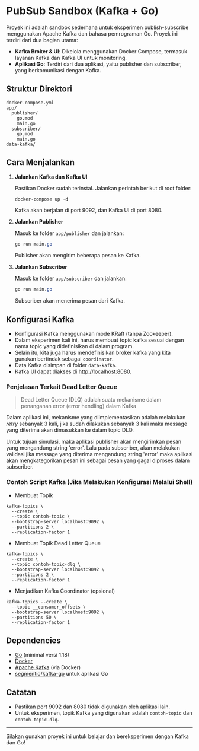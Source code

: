 # PubSub Sandbox (Kafka + Go)

Proyek ini adalah sandbox sederhana untuk eksperimen publish-subscribe menggunakan Apache Kafka dan bahasa pemrograman Go. Proyek ini terdiri dari dua bagian utama:

- **Kafka Broker & UI**: Dikelola menggunakan Docker Compose, termasuk layanan Kafka dan Kafka UI untuk monitoring.
- **Aplikasi Go**: Terdiri dari dua aplikasi, yaitu publisher dan subscriber, yang berkomunikasi dengan Kafka.

## Struktur Direktori

```
docker-compose.yml
app/
  publisher/
    go.mod
    main.go
  subscriber/
    go.mod
    main.go
data-kafka/
```

## Cara Menjalankan

1. **Jalankan Kafka dan Kafka UI**
   
   Pastikan Docker sudah terinstal. Jalankan perintah berikut di root folder:
   
   ```powershell
   docker-compose up -d
   ```
   
   Kafka akan berjalan di port 9092, dan Kafka UI di port 8080.

2. **Jalankan Publisher**
   
   Masuk ke folder `app/publisher` dan jalankan:
   
   ```powershell
   go run main.go
   ```
   
   Publisher akan mengirim beberapa pesan ke Kafka.

3. **Jalankan Subscriber**
   
   Masuk ke folder `app/subscriber` dan jalankan:
   
   ```powershell
   go run main.go
   ```
   
   Subscriber akan menerima pesan dari Kafka.

## Konfigurasi Kafka

- Konfigurasi Kafka menggunakan mode KRaft (tanpa Zookeeper).
- Dalam eksperimen kali ini, harus membuat topic kafka sesuai dengan nama topic yang didefinisikan di dalam program.
- Selain itu, kita juga harus mendefinisikan broker kafka yang kita gunakan bertindak sebagai `coordinator`.
- Data Kafka disimpan di folder `data-kafka`.
- Kafka UI dapat diakses di [http://localhost:8080](http://localhost:8080).

### Penjelasan Terkait Dead Letter Queue
> Dead Letter Queue (DLQ) adalah suatu mekanisme dalam penanganan error (error hendling) dalam Kafka

Dalam aplikasi ini, mekanisme yang diimplementasikan adalah melakukan _retry_ sebanyak 3 kali, jika sudah dilakukan sebanyak 3 kali maka message yang diterima akan dimasukkan ke dalam topic DLQ.

Untuk tujuan simulasi, maka aplikasi publisher akan mengirimkan pesan yang mengandung string 'error'. Lalu pada subscriber, akan melakukan validasi jika message yang diterima mengandung string 'error' maka aplikasi akan mengkategorikan pesan ini sebagai pesan yang gagal diproses dalam subscriber.

### Contoh Script Kafka (Jika Melakukan Konfigurasi Melalui Shell)

- Membuat Topik
```Shell
kafka-topics \
  --create \
  --topic contoh-topic \
  --bootstrap-server localhost:9092 \
  --partitions 2 \
  --replication-factor 1
```
- Membuat Topik Dead Letter Queue
```Shell
kafka-topics \
  --create \
  --topic contoh-topic-dlq \
  --bootstrap-server localhost:9092 \
  --partitions 2 \
  --replication-factor 1
```
- Menjadikan Kafka Coordinator (opsional)
```Shell
kafka-topics --create \
  --topic __consumer_offsets \
  --bootstrap-server localhost:9092 \
  --partitions 50 \
  --replication-factor 1
```

## Dependencies

- [Go](https://golang.org/) (minimal versi 1.18)
- [Docker](https://www.docker.com/)
- [Apache Kafka](https://kafka.apache.org/) (via Docker)
- [segmentio/kafka-go](https://github.com/segmentio/kafka-go) untuk aplikasi Go

## Catatan

- Pastikan port 9092 dan 8080 tidak digunakan oleh aplikasi lain.
- Untuk eksperimen, topik Kafka yang digunakan adalah `contoh-topic` dan `contoh-topic-dlq`.

---

Silakan gunakan proyek ini untuk belajar dan bereksperimen dengan Kafka dan Go!

